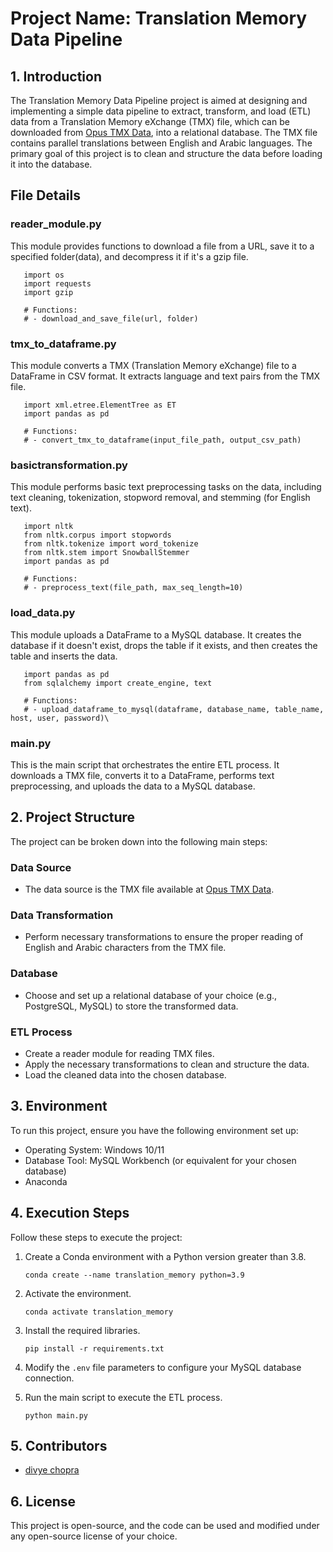 # Project Name: Translation Memory Data Pipeline

## 1. Introduction

The Translation Memory Data Pipeline project is aimed at designing and implementing a simple data pipeline to extract, transform, and load (ETL) data from a Translation Memory eXchange (TMX) file, which can be downloaded from [Opus TMX Data](https://opus.nlpl.eu/download.php?f=UN/v20090831/tmx/ar-en.tmx.gz), into a relational database. The TMX file contains parallel translations between English and Arabic languages. The primary goal of this project is to clean and structure the data before loading it into the database.

## File Details
### reader_module.py 
<a name="reader_modulepy"></a>
This module provides functions to download a file from a URL, save it to a specified folder(data), and decompress it if it's a gzip file.

   ```
      import os
      import requests
      import gzip

      # Functions:
      # - download_and_save_file(url, folder)

   ```

### tmx_to_dataframe.py
<a name="tmx_to_dataframepy"></a>
This module converts a TMX (Translation Memory eXchange) file to a DataFrame in CSV format. It extracts language and text pairs from the TMX file.

   ```
      import xml.etree.ElementTree as ET
      import pandas as pd

      # Functions:
      # - convert_tmx_to_dataframe(input_file_path, output_csv_path)

   ```
### basictransformation.py
<a name="basictransformationpy"></a>
This module performs basic text preprocessing tasks on the data, including text cleaning, tokenization, stopword removal, and stemming (for English text).

   ```   
      import nltk
      from nltk.corpus import stopwords
      from nltk.tokenize import word_tokenize
      from nltk.stem import SnowballStemmer
      import pandas as pd

      # Functions:
      # - preprocess_text(file_path, max_seq_length=10)
   ```

### load_data.py
<a name="load_datapy"></a>
This module uploads a DataFrame to a MySQL database. It creates the database if it doesn't exist, drops the table if it exists, and then creates the table and inserts the data.


   ```
      import pandas as pd
      from sqlalchemy import create_engine, text

      # Functions:
      # - upload_dataframe_to_mysql(dataframe, database_name, table_name, host, user, password)\
   ```

### main.py
<a name="mainpy"  href = "reader_module.py"></a>
This is the main script that orchestrates the entire ETL process. It downloads a TMX file, converts it to a DataFrame, performs text preprocessing, and uploads the data to a MySQL database.


## 2. Project Structure

The project can be broken down into the following main steps:

### Data Source
- The data source is the TMX file available at [Opus TMX Data](https://opus.nlpl.eu/download.php?f=UN/v20090831/tmx/ar-en.tmx.gz).

### Data Transformation
- Perform necessary transformations to ensure the proper reading of English and Arabic characters from the TMX file.

### Database
- Choose and set up a relational database of your choice (e.g., PostgreSQL, MySQL) to store the transformed data.

### ETL Process
- Create a reader module for reading TMX files.
- Apply the necessary transformations to clean and structure the data.
- Load the cleaned data into the chosen database.

## 3. Environment

To run this project, ensure you have the following environment set up:

- Operating System: Windows 10/11
- Database Tool: MySQL Workbench (or equivalent for your chosen database)
- Anaconda

## 4. Execution Steps

Follow these steps to execute the project:

1. Create a Conda environment with a Python version greater than 3.8.
   
   ```
   conda create --name translation_memory python=3.9
   ```

2. Activate the environment.

   ```
   conda activate translation_memory
   ```

3. Install the required libraries.

   ```
   pip install -r requirements.txt
   ```

4. Modify the `.env` file parameters to configure your MySQL database connection.

5. Run the main script to execute the ETL process.

   ```
   python main.py
   ```

## 5. Contributors

- [divye chopra](https://github.com/divyechopra)

## 6. License

This project is open-source, and the code can be used and modified under any open-source license of your choice.
